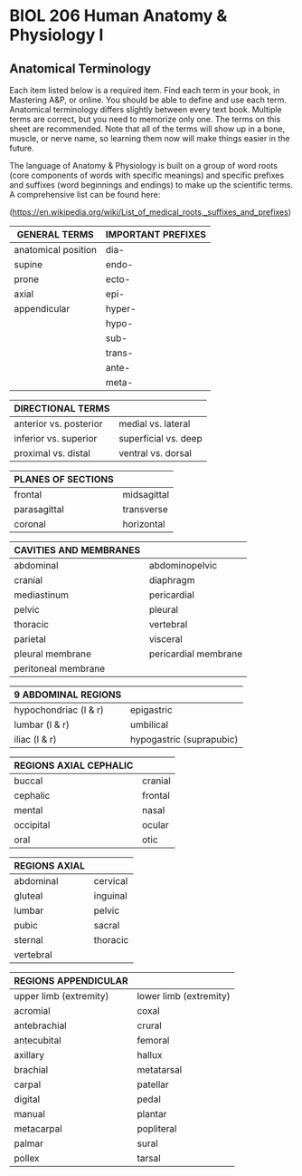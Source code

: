 <p style='text-align: center;'> <h1>BIOL 206 Human Anatomy & Physiology I </h1> </p>
<p style='text-align: center;'> <h2> Anatomical Terminology</h2> </p>

Each item listed below is a required item. Find each term in your book, in Mastering A&P, or online. You should be able to define and use each term. Anatomical terminology differs slightly between every text book. Multiple terms are correct, but you need to memorize only one. The terms on this sheet are recommended. Note that all of the terms will show up in a bone, muscle, or nerve name, so learning them now will make things easier in the future.

The language of Anatomy & Physiology is built on a group of word roots (core components of words with specific meanings) and specific prefixes and suffixes (word beginnings and endings) to make up the scientific terms. A comprehensive list can be found here:

(https://en.wikipedia.org/wiki/List_of_medical_roots,_suffixes_and_prefixes)

| GENERAL TERMS          | IMPORTANT PREFIXES              |
| ---------------------- | ------------------------------- |
| anatomical position    | dia-                            |
| supine                 | endo-                           |
| prone                  | ecto-                           |
| axial                  | epi-                            |
| appendicular           | hyper-                          |
|                        | hypo-                           |
|                        | sub-                            |
|                        | trans-                          |
|                        | ante-                           |
|                        | meta-                           |

| DIRECTIONAL TERMS      |                      |
| ---------------------- | ------------------------------- |
| anterior vs. posterior | medial vs. lateral   |
| inferior vs. superior  | superficial vs. deep |
| proximal vs. distal    | ventral vs. dorsal   |

| PLANES OF SECTIONS     |                                 |
| ---------------------- | ------------------------------- |
| frontal                | midsagittal   |
| parasagittal           | transverse    |
| coronal                | horizontal    |

| CAVITIES AND MEMBRANES||
|-----------------------|----------------|
| abdominal             | abdominopelvic |
| cranial               | diaphragm |
| mediastinum           | pericardial |
| pelvic                | pleural |
| thoracic              | vertebral |
| parietal              | visceral | 
| pleural membrane      | pericardial membrane |
| peritoneal membrane      |  |

| 9 ABDOMINAL REGIONS    |                                 |
| ---------------------- | ------------------------------- |        
| hypochondriac (l & r)  | epigastric |
| lumbar (l & r)         | umbilical |
| iliac (l & r)          | hypogastric (suprapubic)  |    

| REGIONS AXIAL CEPHALIC |                                 |
| ---------------------- | ------------------------------- |
| buccal                 | cranial |
| cephalic               | frontal |
| mental                 | nasal   |
| occipital              | ocular  |
| oral                   | otic    |

| REGIONS AXIAL          |                                 |
| ---------------------- | ------------------------------- |
| abdominal     | cervical |
| gluteal       | inguinal |
| lumbar        | pelvic   |
| pubic         | sacral   |
| sternal       | thoracic |
| vertebral     |          |

| REGIONS APPENDICULAR   |                                 |
| ---------------------- | ------------------------------- |
| upper limb (extremity) | lower limb (extremity)|
| acromial               | coxal      |
| antebrachial         | crural     |
| antecubital          | femoral    |
| axillary             | hallux     |
| brachial             | metatarsal |
| carpal               | patellar   |
| digital              | pedal      |
| manual               | plantar    |
| metacarpal           | popliteral |
| palmar               | sural      |
| pollex               | tarsal     |

